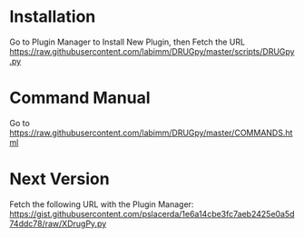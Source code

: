 Installation
============

Go to Plugin Manager to Install New Plugin, then Fetch the URL
https://raw.githubusercontent.com/labimm/DRUGpy/master/scripts/DRUGpy.py


Command Manual
==============

Go to https://raw.githubusercontent.com/labimm/DRUGpy/master/COMMANDS.html

Next Version
================
Fetch the following URL with the Plugin Manager: https://gist.githubusercontent.com/pslacerda/1e6a14cbe3fc7aeb2425e0a5d74ddc78/raw/XDrugPy.py
